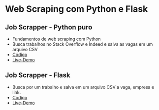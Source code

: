 # Web Scraping com Python e Flask

## Job Scrapper - Python puro

-   Fundamentos de web scraping com Python
-   Busca trabalhos no Stack Overflow e Indeed e salva as vagas em um arquivo CSV
-   [Código](https://repl.it/@missmarina/JobScrapper#main.py)
-   [Live-Demo](https://repl.it/@missmarina/JobScrapper#main.py)

## Job Scrapper - Flask

-   Busca por um trabalho e salva em um arquivo CSV a vaga, empresa e link.
-   [Código](https://repl.it/@missmarina/FlaskScrapper#main.py)
-   [Live-Demo](https://repl.it/@missmarina/FlaskScrapper#main.py)
